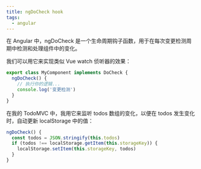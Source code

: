 ```yaml
---
title: ngDoCheck hook
tags:
  - angular
---
```



在 Angular 中，ngDoCheck 是一个生命周期钩子函数，用于在每次变更检测周期中检测和处理组件中的变化。

我们可以用它来实现类似 Vue watch 侦听器的效果：

```ts
export class MyComponent implements DoCheck {
  ngDoCheck() {
    // 执行你的逻辑...
    console.log('变更检测')
  }
}
```

在我的 TodoMVC 中，我用它来监听 todos 数组的变化，以便在 todos 发生变化时，自动更新 localStorage 中的值：

```ts
ngDoCheck() {
  const todos = JSON.stringify(this.todos)
  if (todos !== localStorage.getItem(this.storageKey)) {
    localStorage.setItem(this.storageKey, todos)
  }
}
```

